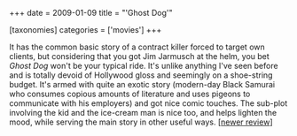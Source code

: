 +++
date = 2009-01-09
title = "'Ghost Dog'"

[taxonomies]
categories = ['movies']
+++

It has the common basic story of a contract killer forced to target own
clients, but considering that you got Jim Jarmusch at the helm, you bet
*Ghost Dog* won't be your typical ride. It's unlike anything I've
seen before and is totally devoid of Hollywood gloss and seemingly on a
shoe-string budget. It's armed with quite an exotic story (modern-day
Black Samurai who consumes copious amounts of literature and uses
pigeons to communicate with his employers) and got nice comic touches.
The sub-plot involving the kid and the ice-cream man is nice too, and
helps lighten the mood, while serving the main story in other useful
ways. [[newer review]]

  [newer review]: http://tshepang.net/revisiting-ghost-dog

